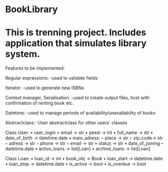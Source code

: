 # BookLibrary

# This is trenning project. Includes application that simulates library system.

Features to be implemented:

Regular expressions:
  -used to validate fields

Iterator:
  -used to generate new ISBNs
  
Context manager, Serialisation:
  -used to create output files, ticet with confirmation of renting book etc.
  
Datetime:
  -used to manage periods of availability/unavailability of books

Abstractclass:
  -User abstractclass for other users' classes
  
Class User:
    • user_login = email → str
    • pesel → int
    • full_name → str
    • date_of_birth → datetime.date
    • main_adress:
        ◦ place	→ str
        ◦ zip_code→ str
        ◦ adress	→ str
        ◦ phone	→ str
        ◦ email	→ str
    • status → str
    • date_of_joining – datetime.date
    • active_loans → list[Loan]
    • archive_loans → list[Loan]

Class Loan:
    • loan_id → int
    • book_obj → Book
    • loan_start → datetime.date
    • loan_stop → datetime.date
    • is_active → bool
    • is_overdue → bool
